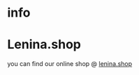 # info
<h1>Lenina.shop</h1>
<p>you can find our online shop @ <a href="https://www.lenina.shop">lenina.shop</a>
